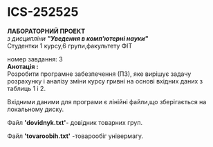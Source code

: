 # ICS-252525
**ЛАБОРАТОРНИЙ ПРОЕКТ**  
*з дисципліни* ***"Уведення в комп'ютерні науки"***  
Студентки 1 курсу,6 групи,факультету ФІТ


номер завдання: 3  
**Анотація :**  
Розробити програмне забезпечення (ПЗ), яке вирішує задачу розрахунку і аналізу зміни курсу гривні на
основі вхідних даних з таблиць 1 і 2.  

Вхідними даними для програми є лінійні файли,що зберігається на локальному диску.  

Файл **'dovidnyk.txt'**- довідник товарних груп.

Файл **'tovaroobih.txt'** -товарообіг універмагу. 
